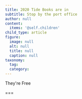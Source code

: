 ```yaml
---
title: 2020 Tide Books are in
subtitle: Stop by the port office
author: null
content:
  items: '@self.children'
child_type: article
figure:
  image: null
  alt: null
  title: null
  caption: null
taxonomy:
  tag:
  category:
---
```


They're Free

===
